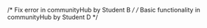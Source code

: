 /* Fix error in communityHub by Student B */
/* Basic functionality in communityHub by Student D */
